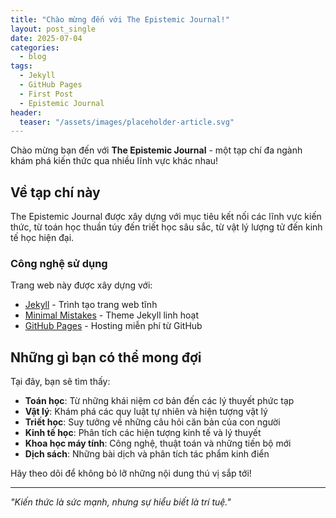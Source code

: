 ```yaml
---
title: "Chào mừng đến với The Epistemic Journal!"
layout: post_single
date: 2025-07-04
categories:
  - blog
tags:
  - Jekyll
  - GitHub Pages
  - First Post
  - Epistemic Journal
header:
  teaser: "/assets/images/placeholder-article.svg"
---
```


Chào mừng bạn đến với **The Epistemic Journal** - một tạp chí đa ngành khám phá kiến thức qua nhiều lĩnh vực khác nhau!

## Về tạp chí này

The Epistemic Journal được xây dựng với mục tiêu kết nối các lĩnh vực kiến thức, từ toán học thuần túy đến triết học sâu sắc, từ vật lý lượng tử đến kinh tế học hiện đại.

### Công nghệ sử dụng

Trang web này được xây dựng với:
- [Jekyll](https://jekyllrb.com/) - Trình tạo trang web tĩnh
- [Minimal Mistakes](https://mmistakes.github.io/minimal-mistakes/) - Theme Jekyll linh hoạt
- [GitHub Pages](https://pages.github.com/) - Hosting miễn phí từ GitHub

## Những gì bạn có thể mong đợi

Tại đây, bạn sẽ tìm thấy:

- **Toán học**: Từ những khái niệm cơ bản đến các lý thuyết phức tạp
- **Vật lý**: Khám phá các quy luật tự nhiên và hiện tượng vật lý
- **Triết học**: Suy tưởng về những câu hỏi căn bản của con người
- **Kinh tế học**: Phân tích các hiện tượng kinh tế và lý thuyết
- **Khoa học máy tính**: Công nghệ, thuật toán và những tiến bộ mới
- **Dịch sách**: Những bài dịch và phân tích tác phẩm kinh điển

Hãy theo dõi để không bỏ lỡ những nội dung thú vị sắp tới!

---

*"Kiến thức là sức mạnh, nhưng sự hiểu biết là trí tuệ."*
